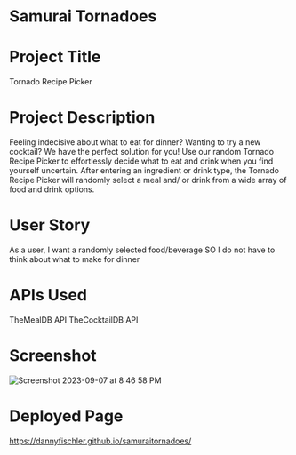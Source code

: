 # Samurai Tornadoes

# Project Title
Tornado Recipe Picker

# Project Description
Feeling indecisive about what to eat for dinner? Wanting to try a new cocktail? We have the perfect solution for you! Use our random Tornado Recipe Picker to effortlessly decide what to eat and drink when you find yourself uncertain.  After entering an ingredient or drink type, the Tornado Recipe Picker will randomly select a meal and/ or drink from a wide array of food and drink options.

# User Story
As a user, I want a randomly selected food/beverage
SO I do not have to think about what to make for dinner 

# APIs Used
TheMealDB API
TheCocktailDB API

# Screenshot
![Screenshot 2023-09-07 at 8 46 58 PM](https://github.com/DannyFischler/samuraitornadoes/assets/138410240/4985653c-521b-4b9c-8c0d-a237081a7737)

# Deployed Page
https://dannyfischler.github.io/samuraitornadoes/
